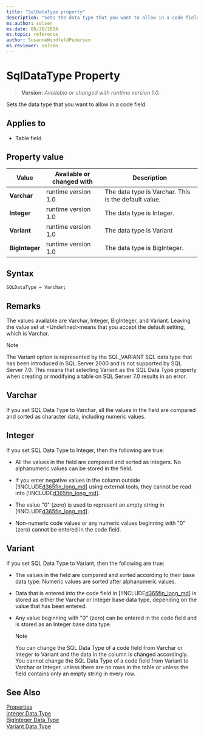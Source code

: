 ```yaml
---
title: "SqlDataType property"
description: "Sets the data type that you want to allow in a code field."
ms.author: solsen
ms.date: 08/26/2024
ms.topic: reference
author: SusanneWindfeldPedersen
ms.reviewer: solsen
---
```

[//]: # (START>DO_NOT_EDIT)
[//]: # (IMPORTANT:Do not edit any of the content between here and the END>DO_NOT_EDIT.)
[//]: # (Any modifications should be made in the .xml files in the ModernDev repo.)
# SqlDataType Property
> **Version**: _Available or changed with runtime version 1.0._

Sets the data type that you want to allow in a code field.

## Applies to
-   Table field

## Property value

|Value|Available or changed with|Description|
|-----------|-----------|---------------------------------------|
|**Varchar**|runtime version 1.0|The data type is Varchar. This is the default value.|
|**Integer**|runtime version 1.0|The data type is Integer.|
|**Variant**|runtime version 1.0|The data type is Variant|
|**BigInteger**|runtime version 1.0|The data type is BigInteger.|

[//]: # (IMPORTANT: END>DO_NOT_EDIT)



## Syntax

```AL
SQLDataType = Varchar;
```

## Remarks  

The values available are Varchar, Integer, BigInteger, and Variant. Leaving the value set at \<Undefined>means that you accept the default setting, which is Varchar.  
  
> [!NOTE]  
> The Variant option is represented by the SQL\_VARIANT SQL data type that has been introduced in SQL Server 2000 and is not supported by SQL Server 7.0. This means that selecting Variant as the SQL Data Type property when creating or modifying a table on SQL Server 7.0 results in an error.  
  
## Varchar  

If you set SQL Data Type to Varchar, all the values in the field are compared and sorted as character data, including numeric values.  
  
## Integer  

If you set SQL Data Type to Integer, then the following are true:  
  
- All the values in the field are compared and sorted as integers. No alphanumeric values can be stored in the field.  
  
- If you enter negative values in the column outside [!INCLUDE[d365fin_long_md](../includes/d365fin_long_md.md)] using external tools, they cannot be read into [!INCLUDE[d365fin_long_md](../includes/d365fin_long_md.md)].  
  
- The value "0" \(zero\) is used to represent an empty string in [!INCLUDE[d365fin_long_md](../includes/d365fin_long_md.md)].  
  
- Non-numeric code values or any numeric values beginning with "0" \(zero\) cannot be entered in the code field.  
  
## Variant  
 If you set SQL Data Type to Variant, then the following are true:  
  
- The values in the field are compared and sorted according to their base data type. Numeric values are sorted after alphanumeric values.  
  
- Data that is entered into the code field in [!INCLUDE[d365fin_long_md](../includes/d365fin_long_md.md)] is stored as either the Varchar or Integer base data type, depending on the value that has been entered.  
  
- Any value beginning with "0" \(zero\) can be entered in the code field and is stored as an Integer base data type.  
  
  > [!NOTE]  
  >  You can change the SQL Data Type of a code field from Varchar or Integer to Variant and the data in the column is changed accordingly. You cannot change the SQL Data Type of a code field from Variant to Varchar or Integer, unless there are no rows in the table or unless the field contains only an empty string in every row.  
  
## See Also

[Properties](devenv-properties.md)  
[Integer Data Type](../methods-auto/library.md)  
[BigInteger Data Type](../methods-auto/library.md)  
[Variant Data Type](../methods-auto/library.md)